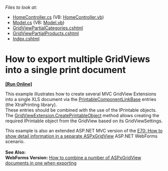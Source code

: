 <!-- default file list -->
*Files to look at*:

* [HomeController.cs](./CS/Controllers/HomeController.cs) (VB: [HomeController.vb](./VB/Controllers/HomeController.vb))
* [Model.cs](./CS/Models/Model.cs) (VB: [Model.vb](./VB/Models/Model.vb))
* [GridViewPartialCategories.cshtml](./CS/Views/Home/GridViewPartialCategories.cshtml)
* [GridViewPartialProducts.cshtml](./CS/Views/Home/GridViewPartialProducts.cshtml)
* [Index.cshtml](./CS/Views/Home/Index.cshtml)
<!-- default file list end -->
# How to export multiple GridViews into a single print document
<!-- run online -->
**[[Run Online]](https://codecentral.devexpress.com/e3891/)**
<!-- run online end -->


<p>This example illustrates how to create several MVC GridView Extensions into a single XLS document via the <a href="https://documentation.devexpress.com/CoreLibraries/DevExpress.XtraPrinting.CorePrintableComponentLinkBase.members"><u>PrintableComponentLinkBase</u></a> entries (the XtraPrinting library).<br /> These entries should be combined with the use of the IPrintable objects. The <a href="http://documentation.devexpress.com/#AspNet/DevExpressWebMvcGridViewExtension_CreatePrintableObjecttopic"><u>GridViewExtension.CreatePrintableObject</u></a> method allows creating the required IPrintable object from the GridView based on its GridViewSettings.</p>
<p>This example is also an extended ASP.NET MVC version of the <a href="https://www.devexpress.com/Support/Center/p/E70">E70: How to show detail information in a separate ASPxGridView</a> ASP.NET WebForms scenario.<br /><br /><strong>See Also:</strong><br /><strong>WebForms Version:</strong> <a href="https://www.devexpress.com/Support/Center/p/E1535">How to combine a number of ASPxGridView documents in one when exporting</a></p>

<br/>


